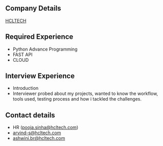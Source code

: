## Company Details
[HCLTECH](https://www.hcltech.com)

## Required Experience
- Python Advance Programming
- FAST API
- CLOUD

## Interview Experience
- Introduction
- Interviewer probed about my projects, wanted to know the workflow, tools used, testing process and how i tackled the challenges.


## Contact details
- HR (pooja.sinha@hcltech.com)
- arvind-s@hcltech.com
- ashwini.br@hcltech.com